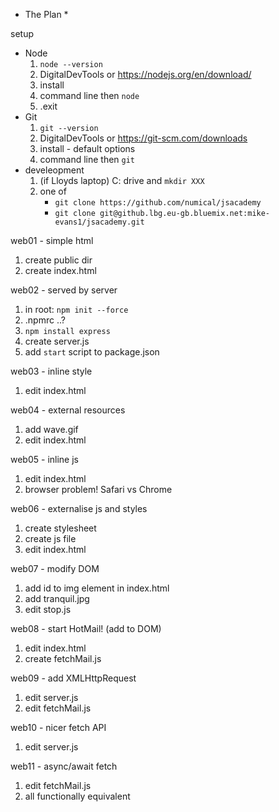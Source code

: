* The Plan *

setup
* Node
    1. `node --version`
    2. DigitalDevTools or https://nodejs.org/en/download/
    3. install
    4. command line then `node`
    5. .exit
* Git
    1. `git --version`
    2. DigitalDevTools or https://git-scm.com/downloads
    3. install - default options
    4. command line then `git`
* develeopment    
    1. (if Lloyds laptop)  C: drive and `mkdir XXX`
    2. one of
        - `git clone https://github.com/numical/jsacademy`
        - `git clone git@github.lbg.eu-gb.bluemix.net:mike-evans1/jsacademy.git`

web01 - simple html
1. create public dir
2. create index.html

web02 - served by server
1. in root: `npm init --force`
2. .npmrc ..?
3. `npm install express`
4. create server.js
5. add `start` script to package.json


web03 - inline style
1. edit index.html

web04 - external resources
1. add wave.gif
2. edit index.html

web05 - inline js
1. edit index.html
2. browser problem!  Safari vs Chrome

web06 - externalise js and styles
1. create stylesheet
2. create js file
3. edit index.html

web07 - modify DOM
1. add id to img element in index.html
2. add tranquil.jpg
3. edit stop.js

web08 - start HotMail! (add to DOM)
1. edit index.html
2. create fetchMail.js

web09 - add XMLHttpRequest
1. edit server.js
2. edit fetchMail.js

web10 - nicer fetch API
1. edit server.js

web11 - async/await fetch
1. edit fetchMail.js
2. all functionally equivalent









